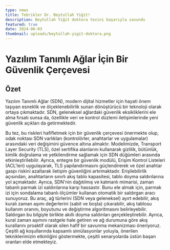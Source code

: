 ```yaml
---
type: news
title: Tebrikler Dr. Beytullah Yiğit!
description: Beytullah Yiğit doktora tezini başarıyla savundu
featured: true
date: 2024-06-03
thumbnail: uploads/beytullah-yigit-doktora.png
---
```

# Yazılım Tanımlı Ağlar İçin Bir Güvenlik Çerçevesi

## Özet

Yazılım Tanımlı Ağlar (SDN), modern dijital hizmetler için hayati önem taşıyan esneklik ve ölçeklenebilirlik sunan dönüştürücü bir teknoloji olarak ortaya çıkmaktadır. SDN, geleneksel ağlardaki güvenlik eksikliklerini ele alma fırsatı sunsa da, özellikle veri ve kontrol düzlemi iletişimlerinde yeni güvenlik açıkları da getirmektedir.

Bu tez, bu riskleri hafifletmek için bir güvenlik çerçevesi önermekte olup, odak noktası SDN varlıkları (kontrolörler, anahtarlar ve uygulamalar) arasındaki veri değişimini güvence altına almaktır. Modelimizde, Transport Layer Security (TLS), özel sertifika alanlarını kullanarak gizlilik, bütünlük, kimlik doğrulama ve yetkilendirme sağlamak için SDN düğümleri arasında etkinleştirilebilir. Ayrıca, entegre bir güvenlik modülü, Erişim Kontrol Listeleri (ACL'leri) uygulayarak, TLS yapılandırmasını güçlendirerek ve özel anahtar gaspı riskini azaltarak iletişim güvenliğini artırmaktadır. Erişilebilirlik açısından, anahtarların sınırlı akış tablo kapasitesi, tablo doyma saldırılarına yol açmaktadır. Ayrıca, SDN'nin dağıtılmış ve katmanlı mimarisi, zaman tabanlı parmak izi saldırılarına karşı hassastır. Bunu ele almak için, parmak izi için sondalama tabanlı ölçümler kullanan otomatik bir saldırgan aracı sunuyoruz. Bu araç, ağ türlerini (SDN veya geleneksel) ayırt edebilir, akış kuralı zaman aşımı değerlerini (sabit ve boşta) çıkarabilir, akış tablosu kullanım oranını, boyutunu ve değiştirme algoritmasını belirleyebilir. Saldırgan bu bilgiyle birlikte akıllı doyma saldırıları gerçekleştirebilir. Ayrıca, kural zaman aşımını rastgele hale getiren ve ağ durumuna göre akış kurallarını proaktif olarak silen hafif bir savunma mekanizması öneriyoruz. Çeşitli ağ koşullarında kapsamlı simülasyonlar yoluyla, önerilen tekniklerimizin etkinliğini göstermekte, çeşitli senaryolarda üstün başarı oranları elde etmekteyiz.
